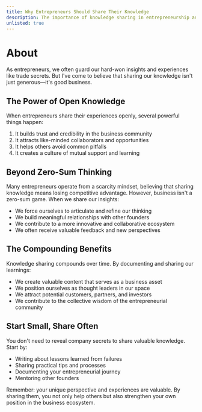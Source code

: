 ```yaml
---
title: Why Entrepreneurs Should Share Their Knowledge
description: The importance of knowledge sharing in entrepreneurship and how it benefits both individuals and the broader business community.
unlisted: true
---
```


# About

As entrepreneurs, we often guard our hard-won insights and experiences like trade secrets. But I've come to believe that sharing our knowledge isn't just generous—it's good business.

## The Power of Open Knowledge

When entrepreneurs share their experiences openly, several powerful things happen:

1. It builds trust and credibility in the business community
2. It attracts like-minded collaborators and opportunities
3. It helps others avoid common pitfalls
4. It creates a culture of mutual support and learning

## Beyond Zero-Sum Thinking

Many entrepreneurs operate from a scarcity mindset, believing that sharing knowledge means losing competitive advantage. However, business isn't a zero-sum game. When we share our insights:

- We force ourselves to articulate and refine our thinking
- We build meaningful relationships with other founders
- We contribute to a more innovative and collaborative ecosystem
- We often receive valuable feedback and new perspectives

## The Compounding Benefits

Knowledge sharing compounds over time. By documenting and sharing our learnings:

- We create valuable content that serves as a business asset
- We position ourselves as thought leaders in our space
- We attract potential customers, partners, and investors
- We contribute to the collective wisdom of the entrepreneurial community

## Start Small, Share Often

You don't need to reveal company secrets to share valuable knowledge. Start by:

- Writing about lessons learned from failures
- Sharing practical tips and processes
- Documenting your entrepreneurial journey
- Mentoring other founders

Remember: your unique perspective and experiences are valuable. By sharing them, you not only help others but also strengthen your own position in the business ecosystem.
